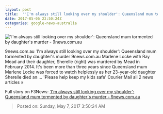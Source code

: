 ```yaml
---
layout: post
title:  "'I'm always still looking over my shoulder': Queensland mum tormented by daughter's murder - 9news.com.au"
date: 2017-05-06 22:50:24Z
categories: google-news-australia
---
```


!['I'm always still looking over my shoulder': Queensland mum tormented by daughter's murder - 9news.com.au](http://prod.static9.net.au/_/media/2017/05/07/07/24/0705_marlene_sp.ashx)

9news.com.au 'I'm always still looking over my shoulder': Queensland mum tormented by daughter's murder 9news.com.au Marlene Locke with Ray Mead and their daughter, Sherelle (right) was murdered by Mead in February 2014. It's been more than three years since Queensland mum Marlene Locke was forced to watch helplessly as her 23-year-old daughter Sherelle died an ... 'Please help keep my kids safe' Courier Mail all 2 news articles »


Full story on F3News: ['I'm always still looking over my shoulder': Queensland mum tormented by daughter's murder - 9news.com.au](http://www.f3nws.com/n/xnDttD)

> Posted on: Sunday, May 7, 2017 3:50:24 AM
